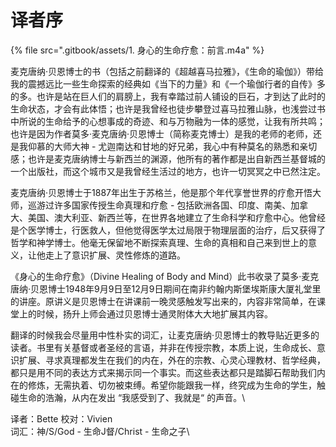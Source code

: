 # 译者序

{% file src=".gitbook/assets/1. 身心的生命疗愈：前言.m4a" %}

麦克唐纳·贝恩博士的书（包括之前翻译的《超越喜马拉雅》，《生命的瑜伽》）带给我的震撼远比一些生命探索的经典如《当下的力量》和《一个瑜伽行者的自传》多的多。也许是站在巨人们的肩膀上，我有幸踏过前人铺设的巨石，才到达了此时的生命状态，才会有此体悟；也许是我曾经也徒步攀登过喜马拉雅山脉，也浅尝过书中所说的生命给予的心想事成的奇迹、和与万物融为一体的感觉，让我有所共鸣；也许是因为作者莫多·麦克唐纳·贝恩博士（简称麦克博士）是我的老师的老师，还是我仰慕的大师大神 - 尤迦南达和甘地的好兄弟，我心中有种莫名的熟悉和亲切感；也许是麦克唐纳博士与新西兰的渊源，他所有的著作都是出自新西兰基督城的一个出版社，而这个城市又是我曾经生活过的地方，也许一切冥冥之中已然注定。

麦克唐纳·贝恩博士于1887年出生于苏格兰，他是那个年代享誉世界的疗愈开悟大师，巡游过许多国家传授生命真理和疗愈 - 包括欧洲各国、印度、南美、加拿大、美国、澳大利亚、新西兰等，在世界各地建立了生命科学和疗愈中心。他曾经是个医学博士，行医救人，但他觉得医学太过局限于物理层面的治疗，后又获得了哲学和神学博士。他毫无保留地不断探索真理、生命的真相和自己来到世上的意义，让他走上了意识扩展、灵性修炼的道路。

《身心的生命疗愈》（Divine Healing of Body and Mind）此书收录了莫多·麦克唐纳·贝恩博士1948年9月9日至12月9日期间在南非约翰内斯堡埃斯康大厦礼堂里的讲座。原讲义是贝恩博士在讲课前一晚灵感触发写出来的，内容非常简单，在课堂上的时候，扬升上师会通过贝恩博士通灵附体大大地扩展其内容。

翻译的时候我会尽量用中性朴实的词汇，让麦克唐纳·贝恩博士的教导贴近更多的读者。书里有关基督或者圣经的言语，并非在传授宗教，本质上说，生命成长、意识扩展、寻求真理都发生在我们的内在，外在的宗教、心灵心理教材、哲学经典，都只是用不同的表达方式来揭示同一个事实。而这些表达都只是踏脚石帮助我们内在的修炼，无需执着、切勿被束缚。希望你能跟我一样，终究成为生命的学生，触碰生命的浩瀚，从内在发出 “我感受到了、我就是“ 的声音。\


译者：Bette 校对：Vivien\
词汇：神/S/God - 生命J督/Christ - 生命之子\
